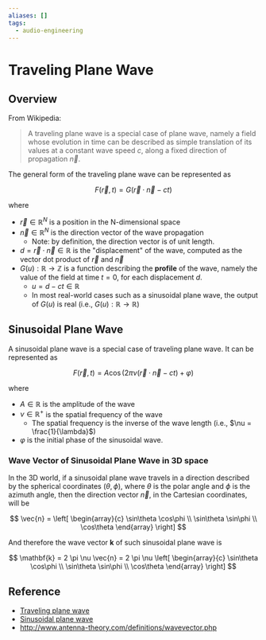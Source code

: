 ```yaml
---
aliases: []
tags:
  - audio-engineering
---
```


# Traveling Plane Wave

## Overview  
From Wikipedia:

> A traveling plane wave is a special case of plane wave, namely a field whose evolution in time can be described as simple translation of its values at a constant wave speed $c$, along a fixed direction of propagation $\vec{n}$.  
  
The general form of the traveling plane wave can be represented as  
  
$$  
F( \vec{r}, t ) = G ( \vec{r} \cdot \vec{n} - ct )  
$$  
  
where  
  
* $\vec{r} \in \mathbb{R}^N$ is a position in the N-dimensional space  
* $\vec{n} \in \mathbb{R}^N$ is the direction vector of the wave propagation  
    * Note: by definition, the direction vector is of unit length.  
* $d = \vec{r} \cdot \vec{n} \in \mathbb{R}$ is the "displacement" of the wave, computed as the vector dot product of $\vec{r}$ and $\vec{n}$  
* $G(u): \mathbb{R} \to \mathbb{Z}$ is a function describing the **profile** of the wave, namely the value of the field at time $t = 0$, for each displacement $d$.  
    * $u = d - ct \in \mathbb{R}$  
    * In most real-world cases such as a sinusoidal plane wave, the output of $G(u)$ is real (i.e., $G(u): \mathbb{R} \to \mathbb{R}$)  
  
## Sinusoidal Plane Wave  
  
A sinusoidal plane wave is a special case of traveling plane wave. It can be represented as  
  
$$  
F( \vec{r}, t ) = A \cos( 2 \pi \nu \left( \vec{r} \cdot \vec{n} - ct \right) + \varphi )  
$$  
  
where  
  
* $A \in \mathbb{R}$ is the amplitude of the wave  
* $\nu \in \mathbb{R}^+$ is the spatial frequency of the wave  
    * The spatial frequency is the inverse of the wave length (i.e., $\nu = \frac{1}{\lambda}$)  
* $\varphi$ is the initial phase of the sinusoidal wave.  
  
### Wave Vector of Sinusoidal Plane Wave in 3D space  
  
In the 3D world, if a sinusoidal plane wave travels in a direction described by the spherical coordinates $(\theta, \phi)$, where $\theta$ is the polar angle and $\phi$ is the azimuth angle, then the direction vector $\vec{n}$, in the Cartesian coordinates, will be  
  
$$
\vec{n} = 
\left[ 
    \begin{array}{c}
        \sin\theta \cos\phi \\
        \sin\theta \sin\phi \\
        \cos\theta 
    \end{array}
\right]
$$


And therefore the wave vector $\mathbf{k}$ of such sinusoidal plane wave is  
  
$$
\mathbf{k} = 2 \pi \nu \vec{n} = 2 \pi \nu \left[  
    \begin{array}{c}  
        \sin\theta \cos\phi \\
        \sin\theta \sin\phi \\
        \cos\theta
    \end{array}
\right]
$$  
  
  
  
  
## Reference  
  
* [Traveling plane wave](https://en.wikipedia.org/wiki/Traveling_plane_wave)  
* [Sinusoidal plane wave](https://en.wikipedia.org/wiki/Sinusoidal_plane_wave)  
* http://www.antenna-theory.com/definitions/wavevector.php